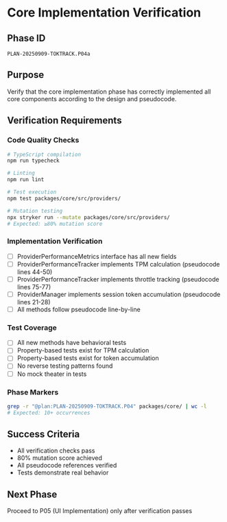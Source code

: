 # Core Implementation Verification

## Phase ID
`PLAN-20250909-TOKTRACK.P04a`

## Purpose
Verify that the core implementation phase has correctly implemented all core components according to the design and pseudocode.

## Verification Requirements

### Code Quality Checks
```bash
# TypeScript compilation
npm run typecheck

# Linting
npm run lint

# Test execution
npm test packages/core/src/providers/

# Mutation testing
npx stryker run --mutate packages/core/src/providers/
# Expected: ≥80% mutation score
```

### Implementation Verification
- [ ] ProviderPerformanceMetrics interface has all new fields
- [ ] ProviderPerformanceTracker implements TPM calculation (pseudocode lines 44-50)
- [ ] ProviderPerformanceTracker implements throttle tracking (pseudocode lines 75-77)
- [ ] ProviderManager implements session token accumulation (pseudocode lines 21-28)
- [ ] All methods follow pseudocode line-by-line

### Test Coverage
- [ ] All new methods have behavioral tests
- [ ] Property-based tests exist for TPM calculation
- [ ] Property-based tests exist for token accumulation
- [ ] No reverse testing patterns found
- [ ] No mock theater in tests

### Phase Markers
```bash
grep -r "@plan:PLAN-20250909-TOKTRACK.P04" packages/core/ | wc -l
# Expected: 10+ occurrences
```

## Success Criteria
- All verification checks pass
- 80% mutation score achieved
- All pseudocode references verified
- Tests demonstrate real behavior

## Next Phase
Proceed to P05 (UI Implementation) only after verification passes